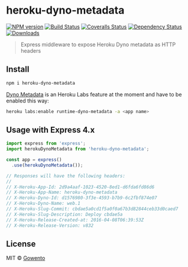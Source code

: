 # heroku-dyno-metadata

[![NPM version][npm-image]][npm-url]
[![Build Status][travis-image]][travis-url]
[![Coveralls Status][coveralls-image]][coveralls-url]
[![Dependency Status][depstat-image]][depstat-url]
[![Downloads][download-badge]][npm-url]

> Express middleware to expose Heroku Dyno metadata as HTTP headers

## Install

```sh
npm i heroku-dyno-metadata
```

[Dyno Metadata](https://devcenter.heroku.com/articles/dyno-metadata) is an Heroku Labs feature at the moment and have to be enabled this way:

```sh
heroku labs:enable runtime-dyno-metadata -a <app name>
```

## Usage with Express 4.x

```js
import express from 'express';
import herokuDynoMetadata from 'heroku-dyno-metadata';

const app = express()
  .use(herokuDynoMetadata());

// Responses will have the following headers:
// 
// X-Heroku-App-Id: 2d9a4aaf-1023-4520-8ed1-d6fda6fd86d6
// X-Heroku-App-Name: heroku-dyno-metadata
// X-Heroku-Dyno-Id: d1576980-3f3e-4593-b7b9-6c2fbf874e07
// X-Heroku-Dyno-Name: web.1
// X-Heroku-Slug-Commit: cbdae5a0cd1f5a0f0a67b3d82844ceb33d0caed7
// X-Heroku-Slug-Description: Deploy cbdae5a
// X-Heroku-Release-Created-at: 2016-04-08T06:39:53Z
// X-Heroku-Release-Version: v832

```

## License

MIT © [Gowento](https://www.gowento.com)

[npm-url]: https://npmjs.org/package/heroku-dyno-metadata
[npm-image]: https://img.shields.io/npm/v/heroku-dyno-metadata.svg?style=flat-square

[travis-url]: https://travis-ci.org/gowento/heroku-dyno-metadata
[travis-image]: https://img.shields.io/travis/gowento/heroku-dyno-metadata.svg?style=flat-square

[coveralls-url]: https://coveralls.io/r/gowento/heroku-dyno-metadata
[coveralls-image]: https://img.shields.io/coveralls/gowento/heroku-dyno-metadata.svg?style=flat-square

[depstat-url]: https://david-dm.org/gowento/heroku-dyno-metadata
[depstat-image]: https://david-dm.org/gowento/heroku-dyno-metadata.svg?style=flat-square

[download-badge]: http://img.shields.io/npm/dm/heroku-dyno-metadata.svg?style=flat-square
